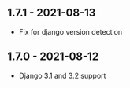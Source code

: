 ## 1.7.1 - 2021-08-13

- Fix for django version detection

## 1.7.0 - 2021-08-12

- Django 3.1 and 3.2 support
